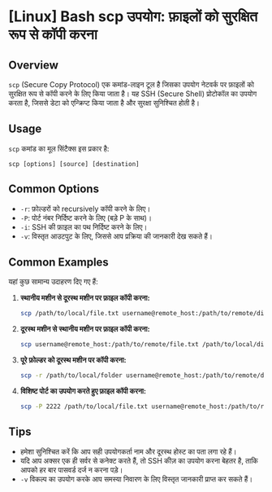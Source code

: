 # [Linux] Bash scp उपयोग: फ़ाइलों को सुरक्षित रूप से कॉपी करना

## Overview
`scp` (Secure Copy Protocol) एक कमांड-लाइन टूल है जिसका उपयोग नेटवर्क पर फ़ाइलों को सुरक्षित रूप से कॉपी करने के लिए किया जाता है। यह SSH (Secure Shell) प्रोटोकॉल का उपयोग करता है, जिससे डेटा को एन्क्रिप्ट किया जाता है और सुरक्षा सुनिश्चित होती है।

## Usage
`scp` कमांड का मूल सिंटैक्स इस प्रकार है:

```
scp [options] [source] [destination]
```

## Common Options
- `-r`: फ़ोल्डरों को recursively कॉपी करने के लिए।
- `-P`: पोर्ट नंबर निर्दिष्ट करने के लिए (बड़े P के साथ)।
- `-i`: SSH की फ़ाइल का पथ निर्दिष्ट करने के लिए।
- `-v`: विस्तृत आउटपुट के लिए, जिससे आप प्रक्रिया की जानकारी देख सकते हैं।

## Common Examples
यहां कुछ सामान्य उदाहरण दिए गए हैं:

1. **स्थानीय मशीन से दूरस्थ मशीन पर फ़ाइल कॉपी करना:**
   ```bash
   scp /path/to/local/file.txt username@remote_host:/path/to/remote/directory/
   ```

2. **दूरस्थ मशीन से स्थानीय मशीन पर फ़ाइल कॉपी करना:**
   ```bash
   scp username@remote_host:/path/to/remote/file.txt /path/to/local/directory/
   ```

3. **पूरे फ़ोल्डर को दूरस्थ मशीन पर कॉपी करना:**
   ```bash
   scp -r /path/to/local/folder username@remote_host:/path/to/remote/directory/
   ```

4. **विशिष्ट पोर्ट का उपयोग करते हुए फ़ाइल कॉपी करना:**
   ```bash
   scp -P 2222 /path/to/local/file.txt username@remote_host:/path/to/remote/directory/
   ```

## Tips
- हमेशा सुनिश्चित करें कि आप सही उपयोगकर्ता नाम और दूरस्थ होस्ट का पता लगा रहे हैं।
- यदि आप अक्सर एक ही सर्वर से कनेक्ट करते हैं, तो SSH कीज़ का उपयोग करना बेहतर है, ताकि आपको हर बार पासवर्ड दर्ज न करना पड़े।
- `-v` विकल्प का उपयोग करके आप समस्या निवारण के लिए विस्तृत जानकारी प्राप्त कर सकते हैं।